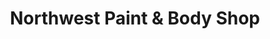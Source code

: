 ---
title: "Northwest Paint & Body Shop"
url: /san-antonio/northwest-paint-und-body-shop/
shop: Autowerkstatt
---
